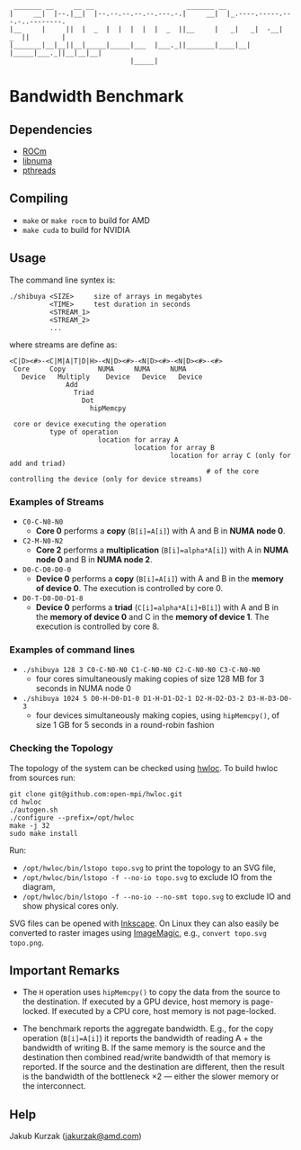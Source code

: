 ```
 _______ __     __ __                       _______ __                    
|     __|  |--.|__|  |--.--.--.--.--.---.-.|     __|  |_.----.-----.---.-..--------.
|__     |     ||  |  _  |  |  |  |  |  _  ||__     |   _|   _|  -__|  _  ||        |
|_______|__|__||__|_____|_____|___  |___._||_______|____|__| |_____|___._||__|__|__|
                              |_____|                                     
```
# Bandwidth Benchmark

## Dependencies

* [ROCm][]
* [libnuma][]
* [pthreads][]

## Compiling

* `make` or `make rocm` to build for AMD
* `make cuda` to build for NVIDIA

## Usage

The command line syntex is:

```
./shibuya <SIZE>     size of arrays in megabytes
          <TIME>     test duration in seconds
          <STREAM_1>
          <STREAM_2>
          ...
```

where streams are define as:

```
<C|D><#>-<C|M|A|T|D|H>-<N|D><#>-<N|D><#>-<N|D><#>-<#>
 Core     Copy        NUMA     NUMA     NUMA    
   Device   Multiply    Device   Device   Device
              Add
                Triad
                  Dot
                    hipMemcpy
                  
 core or device executing the operation
          type of operation
                      location for array A
                               location for array B
                                        location for array C (only for add and triad)
                                                 # of the core controlling the device (only for device streams)
```

### Examples of Streams

* `C0-C-N0-N0`
  * **Core 0** performs a **copy** (`B[i]=A[i]`) with A and B in **NUMA node 0**.
* `C2-M-N0-N2`
  * **Core 2** performs a **multiplication** (`B[i]=alpha*A[i]`) with A in **NUMA node 0** and B in **NUMA node 2**.
* `D0-C-D0-D0-0`
  * **Device 0** performs a **copy** (`B[i]=A[i]`) with A and B in the **memory of device 0**.
    The execution is controlled by core 0.
* `D0-T-D0-D0-D1-8`
  * **Device 0** performs a **triad** (`C[i]=alpha*A[i]+B[i]`) with A and B in the **memory of device 0** and C in the **memory of device 1**.
    The execution is controlled by core 8.

### Examples of command lines

* `./shibuya 128 3 C0-C-N0-N0 C1-C-N0-N0 C2-C-N0-N0 C3-C-N0-N0`
  * four cores simultaneously making copies of size 128 MB for 3 seconds in NUMA node 0
* `./shibuya 1024 5 D0-H-D0-D1-0 D1-H-D1-D2-1 D2-H-D2-D3-2 D3-H-D3-D0-3`
  * four devices simultaneously making copies, using `hipMemcpy()`, of size 1 GB for 5 seconds in a round-robin fashion

### Checking the Topology

The topology of the system can be checked using [hwloc][].
To build hwloc from sources run:

```
git clone git@github.com:open-mpi/hwloc.git
cd hwloc
./autogen.sh
./configure --prefix=/opt/hwloc
make -j 32
sudo make install
```

Run:
* `/opt/hwloc/bin/lstopo topo.svg` to print the topology to an SVG file,
* `/opt/hwloc/bin/lstopo -f --no-io topo.svg` to exclude IO from the diagram,
* `/opt/hwloc/bin/lstopo -f --no-io --no-smt topo.svg` to exclude IO and show physical cores only.

SVG files can be opened with [Inkscape].
On Linux they can also easily be converted to raster images using [ImageMagic], e.g., `convert topo.svg topo.png`.

## Important Remarks

* The `H` operation uses `hipMemcpy()` to copy the data from the source to the destination.
  If executed by a GPU device, host memory is page-locked.
  If executed by a CPU core, host memory is not page-locked.

* The benchmark reports the aggregate bandwidth.
  E.g., for the copy operation (`B[i]=A[i]`) it reports the bandwidth of reading A + the bandwidth of writing B.
  If the same memory is the source and the destination then combined read/write bandwidth of that memory is reported.
  If the source and the destination are different, then the result is the bandwidth of the bottleneck ×2
  — either the slower memory or the interconnect.

## Help

Jakub Kurzak (<jakurzak@amd.com>)

[ROCm]: https://github.com/RadeonOpenCompute/ROCm
[libnuma]: https://linux.die.net/man/3/numa
[pthreads]: https://linux.die.net/man/7/pthreads
[hwloc]: https://www.open-mpi.org/projects/hwloc/
[Inkscape]: https://inkscape.org/
[ImageMagic]: https://imagemagick.org/index.php
